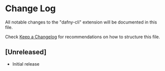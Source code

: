 # Change Log

All notable changes to the "dafny-cli" extension will be documented in this file.

Check [Keep a Changelog](http://keepachangelog.com/) for recommendations on how to structure this file.

## [Unreleased]

- Initial release